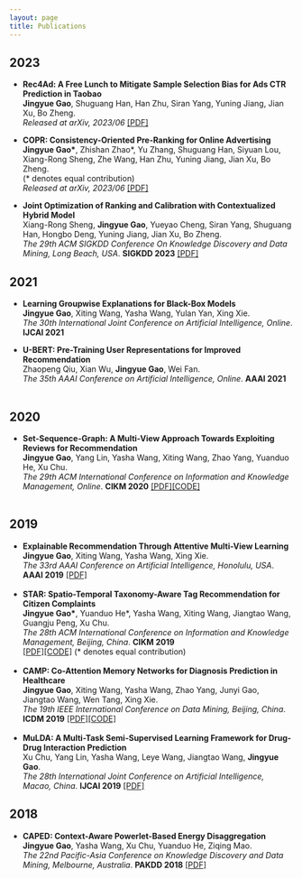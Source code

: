```yaml
---
layout: page
title: Publications
---
```


## 2023
- **Rec4Ad: A Free Lunch to Mitigate Sample Selection Bias for Ads CTR Prediction in Taobao**<br>
  **Jingyue Gao**, Shuguang Han, Han Zhu, Siran Yang, Yuning Jiang, Jian Xu, Bo Zheng. <br>
  *Released at arXiv, 2023/06* [[PDF]](https://jygao97.github.io/papers/Rec4Ad_Arxiv.pdf)
  <br>
  
- **COPR: Consistency-Oriented Pre-Ranking for Online Advertising**<br>
  **Jingyue Gao\***, Zhishan Zhao\*, Yu Zhang, Shuguang Han, Siyuan Lou, Xiang-Rong Sheng, Zhe Wang, Han Zhu, Yuning Jiang, Jian Xu, Bo Zheng.<br>
  (\* denotes equal contribution)<br>
  *Released at arXiv, 2023/06* [[PDF]](https://jygao97.github.io/papers/COPR_Arxiv.pdf)
  <br>
  
- **Joint Optimization of Ranking and Calibration with Contextualized Hybrid Model**<br>
  Xiang-Rong Sheng, **Jingyue Gao**, Yueyao Cheng, Siran Yang, Shuguang Han, Hongbo Deng, Yuning Jiang, Jian Xu, Bo Zheng. <br>
  *The 29th ACM SIGKDD Conference On Knowledge Discovery and Data Mining, Long Beach, USA*. **SIGKDD 2023** [[PDF]](https://jygao97.github.io/papers/JRC_KDD_CameraReady.pdf)
  <br>
  
## 2021
- **Learning Groupwise Explanations for Black-Box Models**<br>
  **Jingyue Gao**, Xiting Wang, Yasha Wang, Yulan Yan, Xing Xie. <br>
  *The 30th International Joint Conference on Artificial Intelligence, Online*. **IJCAI 2021**
  <br>
  
- **U-BERT: Pre-Training User Representations for Improved Recommendation**<br>
  Zhaopeng Qiu, Xian Wu, **Jingyue Gao**, Wei Fan.<br>
  *The 35th AAAI Conference on Artificial Intelligence, Online*. **AAAI 2021**<br> 
  <br>
  
## 2020
- **Set-Sequence-Graph: A Multi-View Approach Towards Exploiting Reviews for Recommendation**<br>
  **Jingyue Gao**, Yang	Lin, Yasha Wang, Xiting	Wang, Zhao	Yang, Yuanduo	He, Xu	Chu.<br>
  *The 29th ACM International Conference on Information and Knowledge Management, Online*. **CIKM 2020** [[PDF]](https://dl.acm.org/doi/10.1145/3340531.3411939)[[CODE]](https://github.com/jygao97/SSG)<br> 
  <br>

## 2019
- **Explainable Recommendation Through Attentive Multi-View Learning**  
  **Jingyue Gao**, Xiting Wang, Yasha Wang, Xing Xie. <br>
  *The 33rd AAAI Conference on Artificial Intelligence, Honolulu, USA*. **AAAI 2019** [[PDF]](https://www.microsoft.com/en-us/research/uploads/prod/2018/10/exrec-aaai-camera-ready.pdf)<br>
  <br>
- **STAR: Spatio-Temporal Taxonomy-Aware Tag Recommendation for Citizen Complaints**<br>
  **Jingyue Gao\***, Yuanduo He\*, Yasha Wang, Xiting Wang, Jiangtao Wang, Guangju Peng, Xu Chu.<br>
  *The 28th ACM International Conference on Information and Knowledge Management, Beijing, China*. **CIKM 2019**<br>
  [[PDF]](https://jygao97.github.io/papers/STAR_CIKM19_CameraReady.pdf)[[CODE]](https://github.com/jygao97/STAR) (\* denotes equal contribution)<br>
  <br>
- **CAMP: Co-Attention Memory Networks for Diagnosis Prediction in Healthcare**<br>
  **Jingyue Gao**, Xiting Wang, Yasha Wang, Zhao Yang, Junyi Gao, Jiangtao Wang, Wen Tang, Xing Xie.<br>
  *The 19th IEEE International Conference on Data Mining, Beijing, China*. **ICDM 2019** 
  [[PDF]](https://jygao97.github.io/papers/CAMP_ICDM19__short_version.pdf)[[CODE]](https://github.com/jygao97/CAMP)<br>
  <br>
- **MuLDA: A Multi-Task Semi-Supervised Learning Framework for Drug-Drug Interaction Prediction**<br>
  Xu Chu, Yang Lin, Yasha Wang, Leye Wang, Jiangtao Wang, **Jingyue Gao**. <br>
  *The 28th International Joint Conference on Artificial Intelligence, Macao, China*. **IJCAI 2019** [[PDF]](https://www.ijcai.org/proceedings/2019/0628.pdf)
  <br>

## 2018
- **CAPED: Context-Aware Powerlet-Based Energy Disaggregation**  
  **Jingyue Gao**, Yasha Wang, Xu Chu, Yuanduo He, Ziqing Mao. <br>
  *The 22nd Pacific-Asia Conference on Knowledge Discovery and Data Mining, Melbourne, Australia*. **PAKDD 2018** [[PDF]](https://link.springer.com/chapter/10.1007/978-3-319-93034-3_19)
